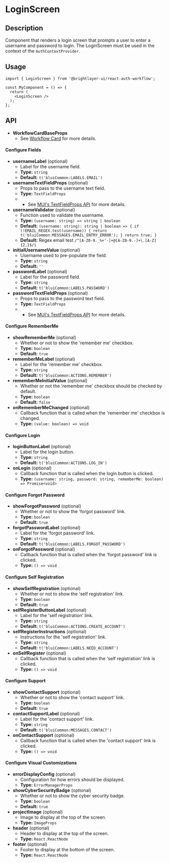 # LoginScreen

## Description
Component that renders a login screen that prompts a user to enter a username and password to login. The LoginScreen must be used in the context of the `AuthContextProvider`.

## Usage
```tsx
import { LoginScreen } from '@brightlayer-ui/react-auth-workflow';

const MyComponent = () => {
  return (
    <LoginScreen />
  );
};
```

## API

- **WorkflowCardBaseProps** 
  - See [Workflow Card](https://github.com/etn-ccis/blui-react-workflows/tree/master/login-workflow/docs/components/workflow-card.md) for more details.

#### Configure Fields
 - **usernameLabel** (optional)
   - Label for the username field.
   - **Type:** `string`
   - **Default:** `t('bluiCommon:LABELS.EMAIL')`
 - **usernameTextFieldProps** (optional)
   - Props to pass to the username text field.
   - **Type:** `TextFieldProps`
   - - See [MUI's TextFieldProps API](https://mui.com/material-ui/api/text-field/) for more details.
 - **usernameValidator** (optional)
   - Function used to validate the username.
   - **Type:** `(username: string) => string | boolean`
   - **Default:** `(username: string): string | boolean => {
            if (!EMAIL_REGEX.test(username)) {
                return t('bluiCommon:MESSAGES.EMAIL_ENTRY_ERROR');
            }
            return true;
        }`
   - **Default:** Regex email test `/^[A-Z0-9._%+'-]+@[A-Z0-9.-]+\.[A-Z]{2,}$/i`
 - **initialUsernameValue** (optional)
   - Username used to pre-populate the field.
   - **Type:** `string`
   - **Default:** `''`
 - **passwordLabel** (optional)
   - Label for the password field.
   - **Type:** `string`
   - **Default:** `t('bluiCommon:LABELS.PASSWORD')`
 - **passwordTextFieldProps** (optional)
   - Props to pass to the password text field.
   - **Type:** `TextFieldProps`
   - - See [MUI's TextFieldProps API](https://mui.com/material-ui/api/text-field/) for more details.

#### Configure RememberMe
 - **showRememberMe** (optional)
   - Whether or not to show the 'remember me' checkbox.
   - **Type:** `boolean`
   - **Default:** `true`
 - **rememberMeLabel** (optional)
   - Label for the 'remember me' checkbox.
   - **Type:** `string`
   - **Default:** `t('bluiCommon:ACTIONS.REMEMBER')`
 - **rememberMeInitialValue** (optional)
   - Whether or not the 'remember me' checkbox should be checked by default.
   - **Type:** `boolean`
   - **Default:** `false`
 - **onRememberMeChanged** (optional)
   - Callback function that is called when the 'remember me' checkbox is changed.
   - **Type:** `(value: boolean) => void`

#### Configure Login
 - **loginButtonLabel** (optional)
   - Label for the login button.
   - **Type:** `string`
   - **Default:** `t('bluiCommon:ACTIONS.LOG_IN')`
 - **onLogin** (optional)
   - Callback function that is called when the login button is clicked.
   - **Type:** `(username: string, password: string, rememberMe: boolean) => Promise<void>`

#### Configure Forgot Password
 - **showForgotPassword** (optional)
   - Whether or not to show the 'forgot password' link.
   - **Type:** `boolean`
   - **Default:** `true`
 - **forgotPasswordLabel** (optional)
   - Label for the 'forgot password' link.
   - **Type:** `string`
   - **Default:** `t('bluiCommon:LABELS.FORGOT_PASSWORD')`
 - **onForgotPassword** (optional)
   - Callback function that is called when the 'forgot password' link is clicked.
   - **Type:** `() => void`

#### Configure Self Registration
 - **showSelfRegistration** (optional)
   - Whether or not to show the 'self registration' link.
   - **Type:** `boolean`
   - **Default:** `true`
 - **selfRegisterButtonLabel** (optional)
   - Label for the 'self registration' link.
   - **Type:** `string`
   - **Default:** `t('bluiCommon:ACTIONS.CREATE_ACCOUNT')`
 - **selfRegisterInstructions** (optional)
   - Instructions for the 'self registration' link.
   - **Type:** `string`
   - **Default:** `t('bluiCommon:LABELS.NEED_ACCOUNT')`
 - **onSelfRegister** (optional)
   - Callback function that is called when the 'self registration' link is clicked.
   - **Type:** `() => void`

#### Configure Support
 - **showContactSupport** (optional)
   - Whether or not to show the 'contact support' link.
   - **Type:** `boolean`
   - **Default:** `true`
 - **contactSupportLabel** (optional)
   - Label for the 'contact support' link.
   - **Type:** `string`
   - **Default:** `t('bluiCommon:MESSAGES.CONTACT')`
 - **onContactSupport** (optional)
   - Callback function that is called when the 'contact support' link is clicked.
   - **Type:** `() => void`

#### Configure Visual Customizations
 - **errorDisplayConfig** (optional)
   - Configuration for how errors should be displayed.
   - **Type:** `ErrorManagerProps`
 - **showCyberSecurityBadge** (optional)
   - Whether or not to show the cyber security badge.
   - **Type:** `boolean`
   - **Default:** `true`
 - **projectImage** (optional)
   - Image to display at the top of the screen.
   - **Type:** `ImageProps`
 - **header** (optional)
   - Header to display at the top of the screen.
   - **Type:** `React.ReactNode`
 - **footer** (optional)
   - Footer to display at the bottom of the screen.
   - **Type:** `React.ReactNode`
